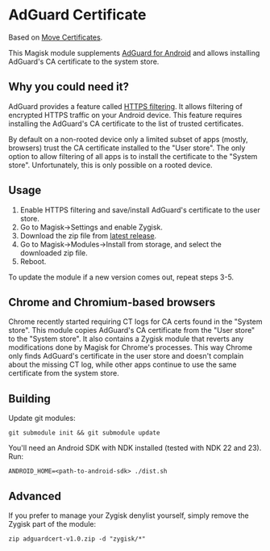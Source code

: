 # AdGuard Certificate

Based on [Move Certificates](https://github.com/Magisk-Modules-Repo/movecert).

This Magisk module supplements [AdGuard for Android][agandroid] and allows installing
AdGuard's CA certificate to the system store.

## Why you could need it?

AdGuard provides a feature called [HTTPS filtering][httpsfiltering]. It allows
filtering of encrypted HTTPS traffic on your Android device. This feature requires
installing the AdGuard's CA certificate to the list of trusted certificates.

By default on a non-rooted device only a limited subset of apps (mostly, browsers)
trust the CA certificate installed to the "User store". The only option to allow
filtering of all apps is to install the certificate to the "System store".
Unfortunately, this is only possible on a rooted device.

[agandroid]: https://adguard.com/adguard-android/overview.html
[httpsfiltering]: https://kb.adguard.com/en/general/https-filtering

## Usage

1. Enable HTTPS filtering and save/install AdGuard's certificate to the user store.
2. Go to Magisk->Settings and enable Zygisk.
3. Download the zip file from [latest release][latestrelease].
4. Go to Magisk->Modules->Install from storage, and select the downloaded zip file.
5. Reboot.

To update the module if a new version comes out, repeat steps 3-5.

[latestrelease]: https://github.com/AdguardTeam/adguardcert/releases/latest/

## Chrome and Chromium-based browsers

Chrome recently started requiring CT logs for CA certs found in the "System store".
This module copies AdGuard's CA certificate from the "User store" to the "System store".
It also contains a Zygisk module that reverts any modifications done by Magisk for
Chrome's processes. This way Chrome only finds AdGuard's certificate in the user store
and doesn't complain about the missing CT log, while other apps continue to use the
same certificate from the system store.

## Building

Update git modules:

```shell
git submodule init && git submodule update
```

You'll need an Android SDK with NDK installed (tested with NDK 22 and 23). Run:

```shell
ANDROID_HOME=<path-to-android-sdk> ./dist.sh
```

## Advanced

If you prefer to manage your Zygisk denylist yourself, simply remove the Zygisk part of the module:

```shell
zip adguardcert-v1.0.zip -d "zygisk/*"
```
